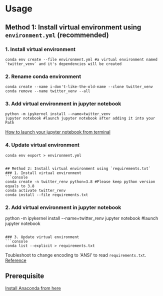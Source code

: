 # Usage

## Method 1: Install virtual environment using `environment.yml` (recommended)
### 1. Install virtual environment
```console
conda env create --file environment.yml #a virtual environment named `twitter_venv` and it's dependencies will be created
```

### 2. Rename conda environment
```console
conda create --name i-don't-like-the-old-name --clone twitter_venv
conda remove --name twitter_venv --all
```

### 3. Add virtual environment in jupyter notebook
```console
python -m ipykernel install --name=twitter_venv
jupyter notebook #launch jupyter notebook after adding it into your Path
```
[How to launch your jupyter notebook from terminal](https://towardsdatascience.com/how-to-launch-jupyter-notebook-quickly-26e500ad4560)

### 4. Update virtual environment
```console
conda env export > environment.yml 


## Method 2: Install virtual environment using `requirements.txt`
### 1. Install virtual environment
```console
conda create -n twitter_renv python=3.8 #Please keep python version equals to 3.8
conda activate twitter_renv
conda install --file requirements.txt
```

### 2. Add virtual environment in jupyter notebook
python -m ipykernel install --name=twitter_renv
jupyter notebook #launch jupyter notebook
```

### 3. Update virtual environment
```console
conda list --explicit > requirements.txt
```

Toubleshoot to change encoding to 'ANSI' to read `requirements.txt`. [Reference](https://github.com/conda/conda/issues/9519)

## Prerequisite
[Install Anaconda from here](https://www.anaconda.com/products/individual)

